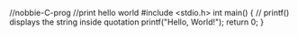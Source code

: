 //nobbie-C-prog
//print hello world
#include <stdio.h>
int main()
{
   // printf() displays the string inside quotation
   printf("Hello, World!");
   return 0;
}

